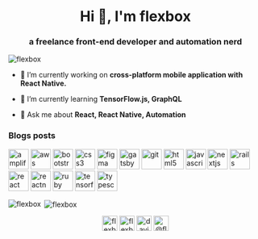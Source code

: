 <h1 align="center">Hi 👋, I'm flexbox</h1>
<h3 align="center">a freelance front-end developer and automation nerd</h3>

<p align="left"> <img src="https://komarev.com/ghpvc/?username=flexbox" alt="flexbox" /> </p>

- 🔭 I’m currently working on **cross-platform mobile application with React Native.**

- 🌱 I’m currently learning **TensorFlow.js, GraphQL**

- 💬 Ask me about **React, React Native, Automation**

### Blogs posts
<!-- BLOG-POST-LIST:START -->
<!-- BLOG-POST-LIST:END -->

<p align="left"><img src="https://docs.amplify.aws/assets/logo-dark.svg" alt="amplify" width="40" height="40"/> <img src="https://devicons.github.io/devicon/devicon.git/icons/amazonwebservices/amazonwebservices-original-wordmark.svg" alt="aws" width="40" height="40"/> <img src="https://devicons.github.io/devicon/devicon.git/icons/bootstrap/bootstrap-plain.svg" alt="bootstrap" width="40" height="40"/> <img src="https://devicons.github.io/devicon/devicon.git/icons/css3/css3-original-wordmark.svg" alt="css3" width="40" height="40"/> <img src="https://www.vectorlogo.zone/logos/figma/figma-icon.svg" alt="figma" width="40" height="40"/> <img src="https://www.vectorlogo.zone/logos/gatsbyjs/gatsbyjs-icon.svg" alt="gatsby" width="40" height="40"/> <img src="https://www.vectorlogo.zone/logos/git-scm/git-scm-icon.svg" alt="git" width="40" height="40"/> <img src="https://devicons.github.io/devicon/devicon.git/icons/html5/html5-original-wordmark.svg" alt="html5" width="40" height="40"/> <img src="https://devicons.github.io/devicon/devicon.git/icons/javascript/javascript-original.svg" alt="javascript" width="40" height="40"/> <img src="https://cdn.worldvectorlogo.com/logos/nextjs-3.svg" alt="nextjs" width="40" height="40"/> <img src="https://devicons.github.io/devicon/devicon.git/icons/rails/rails-original-wordmark.svg" alt="rails" width="40" height="40"/> <img src="https://devicons.github.io/devicon/devicon.git/icons/react/react-original-wordmark.svg" alt="react" width="40" height="40"/> <img src="https://reactnative.dev/img/header_logo.svg" alt="reactnative" width="40" height="40"/> <img src="https://devicons.github.io/devicon/devicon.git/icons/ruby/ruby-original-wordmark.svg" alt="ruby" width="40" height="40"/> <img src="https://www.vectorlogo.zone/logos/tensorflow/tensorflow-icon.svg" alt="tensorflow" width="40" height="40"/> <img src="https://devicons.github.io/devicon/devicon.git/icons/typescript/typescript-original.svg" alt="typescript" width="40" height="40"/></p>

<p><img align="left" src="https://github-readme-stats.vercel.app/api/top-langs/?username=flexbox&layout=compact&hide=html" alt="flexbox" /></p>

<p>&nbsp;<img align="center" src="https://github-readme-stats.vercel.app/api?username=flexbox&show_icons=true" alt="flexbox" /></p>

<p align="center">
<a href="https://dev.to/flexbox" target="blank"><img align="center" src="https://cdn.jsdelivr.net/npm/simple-icons@3.0.1/icons/dev-dot-to.svg" alt="flexbox" height="30" width="30" /></a>
<a href="https://twitter.com/flexbox_" target="blank"><img align="center" src="https://cdn.jsdelivr.net/npm/simple-icons@3.0.1/icons/twitter.svg" alt="flexbox_" height="30" width="30" /></a>
<a href="https://linkedin.com/in/david-leuliette" target="blank"><img align="center" src="https://cdn.jsdelivr.net/npm/simple-icons@3.0.1/icons/linkedin.svg" alt="david-leuliette" height="30" width="30" /></a>
<a href="https://medium.com/@flexbox" target="blank"><img align="center" src="https://cdn.jsdelivr.net/npm/simple-icons@3.0.1/icons/medium.svg" alt="@flexbox" height="30" width="30" /></a>
</p>
